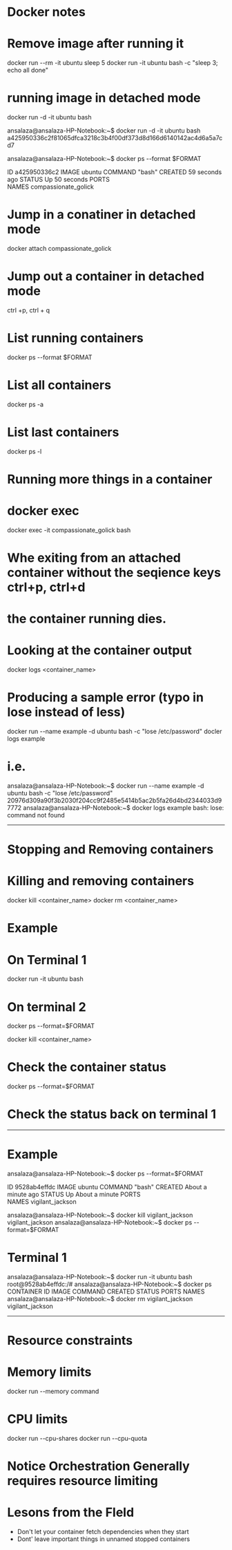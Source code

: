 # Docker notes

# Remove image after running it
docker run --rm -it ubuntu sleep 5
docker run -it ubuntu bash -c "sleep 3; echo all done"


# running image in detached mode
docker run -d -it ubuntu bash

ansalaza@ansalaza-HP-Notebook:~$ docker run -d -it ubuntu bash
a425950336c2f81065dfca3218c3b4f00df373d8d166d6140142ac4d6a5a7cd7


ansalaza@ansalaza-HP-Notebook:~$ docker ps --format $FORMAT

ID	a425950336c2
IMAGE	ubuntu
COMMAND	"bash"
CREATED	59 seconds ago
STATUS	Up 50 seconds
PORTS	
NAMES	compassionate_golick


# Jump in a conatiner in detached mode
docker attach compassionate_golick

# Jump out a container in detached mode
ctrl +p, ctrl + q

# List running containers
docker ps --format $FORMAT


# List all containers
docker ps -a

# List last containers
docker ps -l

# Running more things in a container
# docker exec
docker exec -it compassionate_golick bash

# Whe exiting from an attached container without the seqience keys ctrl+p, ctrl+d
# the container running dies.



# Looking at the container output
docker logs <container_name>

# Producing a sample error (typo in lose instead of less)
docker run --name example -d ubuntu bash -c "lose /etc/password"
docler logs example

# i.e.
ansalaza@ansalaza-HP-Notebook:~$ docker run --name example -d ubuntu bash -c "lose /etc/password"
20976d309a90f3b2030f204cc9f2485e5414b5ac2b5fa26d4bd2344033d97772
ansalaza@ansalaza-HP-Notebook:~$ docker logs example
bash: lose: command not found



---
# Stopping and Removing containers
# Killing and removing containers
docker kill <container_name>
docker rm <container_name>

# Example
# On Terminal 1
docker run -it ubuntu bash

# On terminal 2
docker ps --format=$FORMAT

docker kill <container_name>

# Check the container status
docker ps --format=$FORMAT

# Check the status back on terminal 1 

---
# Example
ansalaza@ansalaza-HP-Notebook:~$ docker ps --format=$FORMAT

ID	9528ab4effdc
IMAGE	ubuntu
COMMAND	"bash"
CREATED	About a minute ago
STATUS	Up About a minute
PORTS	
NAMES	vigilant_jackson

ansalaza@ansalaza-HP-Notebook:~$ docker kill vigilant_jackson
vigilant_jackson
ansalaza@ansalaza-HP-Notebook:~$ docker ps --format=$FORMAT

# Terminal 1
ansalaza@ansalaza-HP-Notebook:~$ docker run -it ubuntu bash
root@9528ab4effdc:/# ansalaza@ansalaza-HP-Notebook:~$ docker ps
CONTAINER ID   IMAGE     COMMAND   CREATED   STATUS    PORTS     NAMES
ansalaza@ansalaza-HP-Notebook:~$ docker rm vigilant_jackson
vigilant_jackson


---
# Resource constraints
# Memory limits
docker run --memory <maximum-allowed-memory> <image-name> command

# CPU limits
docker run --cpu-shares <relative to other containers>
docker run --cpu-quota <to limit in general>

# Notice Orchestration Generally requires resource limiting


# Lesons from the FIeld
- Don't let your container fetch dependencies when they start
- Dont' leave important things in unnamed stopped containers











